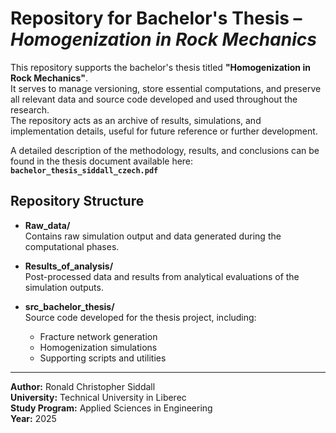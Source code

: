 # Repository for Bachelor's Thesis – *Homogenization in Rock Mechanics*

This repository supports the bachelor's thesis titled **"Homogenization in Rock Mechanics"**.  
It serves to manage versioning, store essential computations, and preserve all relevant data and source code developed and used throughout the research.  
The repository acts as an archive of results, simulations, and implementation details, useful for future reference or further development.

A detailed description of the methodology, results, and conclusions can be found in the thesis document available here:  
**`bachelor_thesis_siddall_czech.pdf`**

## Repository Structure

- **Raw_data/**  
  Contains raw simulation output and data generated during the computational phases.

- **Results_of_analysis/**  
  Post-processed data and results from analytical evaluations of the simulation outputs.

- **src_bachelor_thesis/**  
  Source code developed for the thesis project, including:
  - Fracture network generation
  - Homogenization simulations
  - Supporting scripts and utilities

---

**Author:** Ronald Christopher Siddall  
**University:** Technical University in Liberec  
**Study Program:** Applied Sciences in Engineering  
**Year:** 2025
